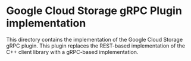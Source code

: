 # Google Cloud Storage gRPC Plugin implementation

This directory contains the implementation of the Google Cloud Storage gRPC
plugin. This plugin replaces the REST-based implementation of the C++ client
library with a gRPC-based implementation.
